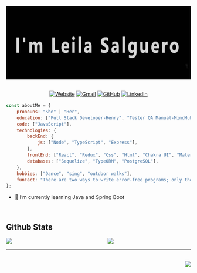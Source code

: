 <div align="center"> 
    <img align="center" style="height: 200px; width: 850px" src='./assets/imLeila.gif'></img>
</div>
   
<br/>  

<p align="center">
	<a href=""><img src="https://img.icons8.com/bubbles/50/000000/web.png" alt="Website"/></a>
	<a href="mailto:leiisalguero@gmail.com"><img src="https://img.icons8.com/bubbles/50/000000/gmail.png" alt="Gmail"/></a>
	<a href="https://github.com/LeyAylen6"><img src="https://img.icons8.com/bubbles/50/000000/github.png" alt="GitHub"/></a>
	<a href="https://linkedin.com/in/leilaaylensalguero"><img src="https://img.icons8.com/bubbles/50/000000/linkedin.png" alt="LinkedIn"/></a>
</p>

```js
const aboutMe = {
    pronouns: "She" | "Her",
    education: ["Full Stack Developer-Henry", "Tester QA Manual-MindHub", "Chemical Technician-Longobardi"],
    code: ["JavaScript"],
    technologies: {
        backEnd: {
            js: ["Node", "TypeScript", "Express"],
        },
       	frontEnd: ["React", "Redux", "Css", "Html", "Chakra UI", "Material UI"],
        databases: ["Sequelize", "TypeORM", "PostgreSQL"],
    },
    hobbies: ["Dance", "sing", "outdoor walks"],
    funFact: "There are two ways to write error-free programs; only the third one works"
};
``` 

<!-- - 🔭 I’m currently working on [Github Profilinator](https://github.com/rishavanand/github-profilinator)   -->
  
- 🌱 I’m currently learning Java and Spring Boot

<br/> 

## Github Stats  

<div>
<img src="https://github-readme-stats.vercel.app/api?username=LeyAylen6&show_icons=true&count_private=true&hide_border=true" align="left" style="width: 50%"/>

<img src="https://github-readme-stats.vercel.app/api/top-langs/?username=LeyAylen6&hide_border=true&layout=compact" align="right" style="width: 45%" />
</div>

<br/> 

*** 
<br/> 

<div align="right">
	<img src="https://komarev.com/ghpvc/?username=LeyAylen6&&style=flat-square" />
</div>  
